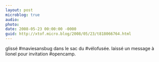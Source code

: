 ```yaml
---
layout: post
microblog: true
audio: 
photo: 
date: 2008-05-23 00:00:00 -0000
guid: http://xtof.micro.blog/2008/05/23/t818066764.html
---
```

glissé #maviesansbug dans le sac du #vélofusée. laissé un message à lionel pour invitation #opencamp.
